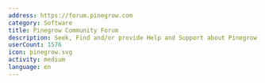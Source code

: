 ```yaml
---
address: https://forum.pinegrow.com
category: Software
title: Pinegrow Community Forum
description: Seek, Find and/or provide Help and Support about Pinegrow Web Editor
userCount: 1576
icon: pinegrow.svg
activity: medium
language: en
---
```

